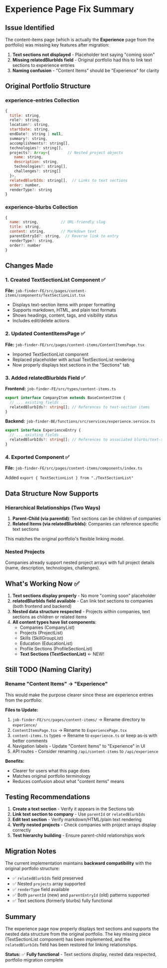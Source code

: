 # Experience Page Fix Summary

## Issue Identified

The content-items page (which is actually the **Experience** page from the portfolio) was missing key features after migration:

1. **Text sections not displayed** - Placeholder text saying "coming soon"
2. **Missing relatedBlurbIds field** - Original portfolio had this to link text sections to experience entries
3. **Naming confusion** - "Content Items" should be "Experience" for clarity

## Original Portfolio Structure

### experience-entries Collection

```javascript
{
  title: string,
  role?: string,
  location?: string,
  startDate: string,
  endDate?: string | null,
  summary?: string,
  accomplishments?: string[],
  technologies?: string[],
  projects?: Array<{        // Nested project objects
    name: string,
    description: string,
    technologies?: string[],
    challenges?: string[]
  }>,
  relatedBlurbIds: string[],  // Links to text sections
  order: number,
  renderType?: string
}
```

### experience-blurbs Collection

```javascript
{
  name: string,          // URL-friendly slug
  title: string,
  content: string,       // Markdown text
  parentEntryId?: string,  // Reverse link to entry
  renderType?: string,
  order?: number
}
```

## Changes Made

### 1. Created TextSectionList Component ✅

**File:** `job-finder-FE/src/pages/content-items/components/TextSectionList.tsx`

- Displays text-section items with proper formatting
- Supports markdown, HTML, and plain text formats
- Shows headings, content, tags, and visibility status
- Includes edit/delete actions

### 2. Updated ContentItemsPage ✅

**File:** `job-finder-FE/src/pages/content-items/ContentItemsPage.tsx`

- Imported TextSectionList component
- Replaced placeholder with actual TextSectionList rendering
- Now properly displays text sections in the "Sections" tab

### 3. Added relatedBlurbIds Field ✅

**Frontend:** `job-finder-FE/src/types/content-items.ts`

```typescript
export interface CompanyItem extends BaseContentItem {
  // ... existing fields ...
  relatedBlurbIds?: string[]; // References to text-section items
}
```

**Backend:** `job-finder-BE/functions/src/services/experience.service.ts`

```typescript
export interface ExperienceEntry {
  // ... existing fields ...
  relatedBlurbIds?: string[]; // References to associated blurbs/text-sections
}
```

### 4. Exported Component ✅

**File:** `job-finder-FE/src/pages/content-items/components/index.ts`

Added `export { TextSectionList } from "./TextSectionList"`

## Data Structure Now Supports

### Hierarchical Relationships (Two Ways)

1. **Parent-Child (via parentId)**: Text sections can be children of companies
2. **Related Items (via relatedBlurbIds)**: Companies can reference specific text sections

This matches the original portfolio's flexible linking model.

### Nested Projects

Companies already support nested project arrays with full project details (name, description, technologies, challenges).

## What's Working Now ✅

1. **Text sections display properly** - No more "coming soon" placeholder
2. **relatedBlurbIds field available** - Can link text sections to companies (both frontend and backend)
3. **Nested data structure respected** - Projects within companies, text sections as children or related items
4. **All content types have list components**:
   - Companies (CompanyList)
   - Projects (ProjectList)
   - Skills (SkillGroupList)
   - Education (EducationList)
   - Profile Sections (ProfileSectionList)
   - **Text Sections (TextSectionList)** ← NEW!

## Still TODO (Naming Clarity)

### Rename "Content Items" → "Experience"

This would make the purpose clearer since these are experience entries from the portfolio:

**Files to Update:**

1. `job-finder-FE/src/pages/content-items/` → Rename directory to `experience/`
2. `ContentItemsPage.tsx` → Rename to `ExperiencePage.tsx`
3. `content-items.ts` types → Rename to `experience.ts` or keep as-is with better comments
4. Navigation labels - Update "Content Items" to "Experience" in UI
5. API routes - Consider renaming `/api/content-items` to `/api/experience`

**Benefits:**

- Clearer for users what this page does
- Matches original portfolio terminology
- Reduces confusion about what "content items" means

## Testing Recommendations

1. **Create a text section** - Verify it appears in the Sections tab
2. **Link text section to company** - Use `parentId` or `relatedBlurbIds`
3. **Edit text section** - Verify markdown/HTML/plain text rendering
4. **Verify nested projects** - Check companies with project arrays display correctly
5. **Test hierarchy building** - Ensure parent-child relationships work

## Migration Notes

The current implementation maintains **backward compatibility** with the original portfolio structure:

- ✅ `relatedBlurbIds` field preserved
- ✅ Nested `projects` array supported
- ✅ `renderType` field available
- ✅ Both `parentId` (new) and `parentEntryId` (old) patterns supported
- ✅ Text sections (formerly blurbs) fully functional

## Summary

The experience page now properly displays text sections and supports the nested data structure from the original portfolio. The key missing piece (TextSectionList component) has been implemented, and the `relatedBlurbIds` field has been restored for linking relationships.

**Status:** ✅ **Fully functional** - Text sections display, nested data respected, portfolio migration complete
